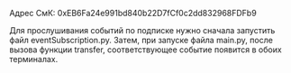 Адрес СмК: 0xEB6Fa24e991bd840b22D7fCf0c2dd832968FDFb9

Для прослушивания событий по подписке нужно сначала запустить файл eventSubscription.py.
Затем, при запуске файла main.py, после вызова функции transfer, соответствующее событие появится в обоих терминалах.
